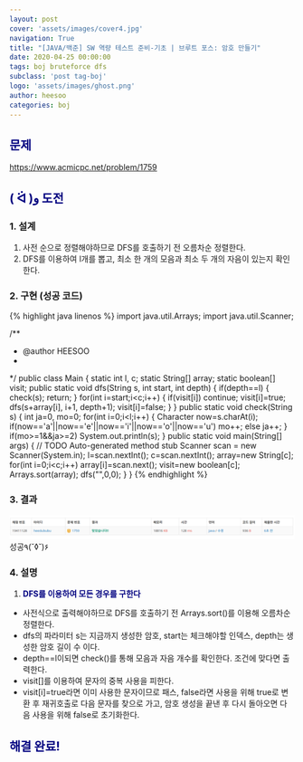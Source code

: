 ```yaml
---
layout: post
cover: 'assets/images/cover4.jpg'
navigation: True
title: "[JAVA/백준] SW 역량 테스트 준비-기초 | 브루트 포스: 암호 만들기"
date: 2020-04-25 00:00:00
tags: boj bruteforce dfs
subclass: 'post tag-boj'
logo: 'assets/images/ghost.png'
author: heesoo
categories: boj
---
```

## <span style="color:navy">문제</span>
<https://www.acmicpc.net/problem/1759>

## <span style="color:navy">( ᐛ )و 도전</span>

### 1. 설계
1. 사전 순으로 정렬해야하므로 DFS를 호출하기 전 오름차순 정렬한다.
2. DFS를 이용하여 l개를 뽑고, 최소 한 개의 모음과 최소 두 개의 자음이 있는지 확인한다.

### 2. 구현 (성공 코드)
{% highlight java linenos %}
import java.util.Arrays;
import java.util.Scanner;

/**
 * @author HEESOO
 *
 */
public class Main {
	static int l, c;
	static String[] array;
	static boolean[] visit;
	public static void dfs(String s, int start, int depth) {
		if(depth==l) {
			check(s);
			return;
		}
		for(int i=start;i<c;i++) {
			if(visit[i]) continue;
			visit[i]=true;
			dfs(s+array[i], i+1, depth+1);
			visit[i]=false;
		}
	}
	public static void check(String s) {
		int ja=0, mo=0;
		for(int i=0;i<l;i++) {
			Character now=s.charAt(i);
			if(now=='a'||now=='e'||now=='i'||now=='o'||now=='u') mo++;
			else ja++;
		}
		if(mo>=1&&ja>=2) System.out.println(s);
	}
	public static void main(String[] args) {
		// TODO Auto-generated method stub
		Scanner scan = new Scanner(System.in);
		l=scan.nextInt();
		c=scan.nextInt();
		array=new String[c];
		for(int i=0;i<c;i++)
			array[i]=scan.next();
		visit=new boolean[c];
		Arrays.sort(array);
		dfs("",0,0);
	}
}
{% endhighlight %}

### 3. 결과
![실행결과](./assets/images/200425_7.PNG)
성공٩(˘◊˘)۶  

### 4. 설명
1. **<span style="color:navy">DFS를 이용하여 모든 경우를 구한다</span>**
- 사전식으로 출력해야하므로 DFS를 호출하기 전 Arrays.sort()를 이용해 오름차순 정렬한다.
- dfs의 파라미터 s는 지금까지 생성한 암호, start는 체크해야할 인덱스, depth는 생성한 암호 길이 수 이다.
- depth==l이되면 check()를 통해 모음과 자음 개수를 확인한다. 조건에 맞다면 출력한다.
- visit[]를 이용하여 문자의 중복 사용을 피한다. 
- visit[i]=true라면 이미 사용한 문자이므로 패스, false라면 사용을 위해 true로 변환 후 재귀호출로 다음 문자를 찾으로 가고, 암호 생성을 끝낸 후 다시 돌아오면 다음 사용을 위해 false로 초기화한다.

## <span style="color:navy">해결 완료!</span>

